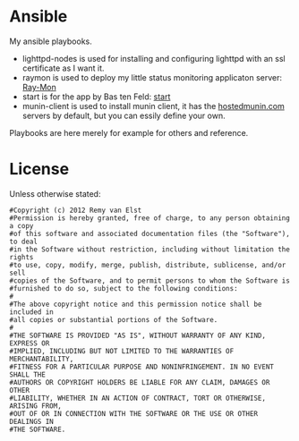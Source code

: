 Ansible
=======

My ansible playbooks. 

* lighttpd-nodes is used for installing and configuring lighttpd with an ssl certificate as I want it.  
* raymon is used to deploy my little status monitoring applicaton server: [Ray-Mon](https://raymii.org/cms/p_Bash_PHP_Server_Status_Monitor)  
* start is for the app by Bas ten Feld: [start](https://github.com/develup/start)  
* munin-client is used to install munin client, it has the [hostedmunin.com](http://hostedmunin.com) servers by default, but you can essily define your own.


Playbooks are here merely for example for others and reference. 


# License

Unless otherwise stated:

    #Copyright (c) 2012 Remy van Elst
    #Permission is hereby granted, free of charge, to any person obtaining a copy
    #of this software and associated documentation files (the "Software"), to deal
    #in the Software without restriction, including without limitation the rights
    #to use, copy, modify, merge, publish, distribute, sublicense, and/or sell
    #copies of the Software, and to permit persons to whom the Software is
    #furnished to do so, subject to the following conditions:
    #
    #The above copyright notice and this permission notice shall be included in
    #all copies or substantial portions of the Software.
    #
    #THE SOFTWARE IS PROVIDED "AS IS", WITHOUT WARRANTY OF ANY KIND, EXPRESS OR
    #IMPLIED, INCLUDING BUT NOT LIMITED TO THE WARRANTIES OF MERCHANTABILITY,
    #FITNESS FOR A PARTICULAR PURPOSE AND NONINFRINGEMENT. IN NO EVENT SHALL THE
    #AUTHORS OR COPYRIGHT HOLDERS BE LIABLE FOR ANY CLAIM, DAMAGES OR OTHER
    #LIABILITY, WHETHER IN AN ACTION OF CONTRACT, TORT OR OTHERWISE, ARISING FROM,
    #OUT OF OR IN CONNECTION WITH THE SOFTWARE OR THE USE OR OTHER DEALINGS IN
    #THE SOFTWARE.
